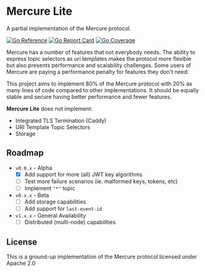 # Mercure Lite

A partial implementation of the Mercure protocol.

[![Go Reference](https://godoc.org/github.com/pantopic/mercure-lite?status.svg)](https://godoc.org/github.com/pantopic/mercure-lite)
[![Go Report Card](https://goreportcard.com/badge/github.com/pantopic/mercure-lite?4)](https://goreportcard.com/report/github.com/pantopic/mercure-lite)
[![Go Coverage](https://github.com/pantopic/mercure-lite/wiki/coverage.svg)](https://raw.githack.com/wiki/pantopic/mercure-lite/coverage.html)

Mercure has a number of features that not everybody needs. The ability to express topic selectors as uri templates makes the protocol more flexible but also presents performance and scalability challenges. Some users of Mercure are paying a performance penalty for features they don't need. 

This project aims to implement 80% of the Mercure protocol with 20% as many lines of code compared to other implementations. It should be equally stable and secure having better performance and fewer features.

__Mercure Lite__ does not implement:

- Integrated TLS Termination (Caddy)
- URI Template Topic Selectors
- Storage

## Roadmap

- `v0.0.x` - Alpha
  - [X] Add support for more (all) JWT key algorithms
  - [ ] Test more failure scenarios (ie. malformed keys, tokens, etc)
  - [ ] Implement `"*"` topic
- `v0.x.x` - Beta
  - [ ] Add storage capabilities
  - [ ] Add support for `last-event-id`
- `v1.x.x` - General Availability
  - [ ] Distributed (multi-node) capabilities

## License

This is a ground-up implementation of the Mercure protocol licensed under Apache 2.0
